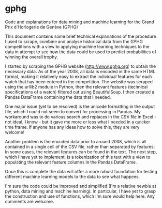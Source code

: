 # gphg
Code and explanations for data mining and machine learning for the Grand Prix d'Horlogerie de Genève (GPHG)

This document contains some brief technical explanations of the procedure I used to scrape, combine and analyse historical data from the GPHG competitions with a view to applying machine learning techniques to the data in attempt to see how the data could be used to predict probabilities of winning the overall trophy.

I started by scraping the GPHG website (http://www.gphg.org) to obtain the necessary data. As of the year 2008, all data is encoded in the same HTML format, making it relatively easy to extract the individual features for each watch that has been entered in the competition. The website was scraped using the urllib2 module in Python, then the relevant features (technical specifications of a watch) filtered out using BeautifulSoup. I then created a Pandas DataFrame containing the data that I needed.

One major issue (yet to be resolved) is the unicode formatting in the output file, which I could not seem to convert for processing in Pandas. My workaround was to do various search and replaces in the CSV file in Excel - not ideal, I know - but it gave me more or less what I needed in a quicker time frame. If anyone has any ideas how to solve this, they are very welcome!

Another problem is the encoded data prior to around 2008, which is all contained in a single cell of the CSV file, rather than separated by features. In some cases, the relevant features can be found in the text. The next step, which I have yet to implement, is a tokenization of this text with a view to populating the relevant feature columns in the Pandas DataFrame.

Once this is complete the data will offer a more robust foundation for testing different machine learning models to the data to see what happens. 

I'm sure the code could be improved and simplified (I'm a relative newbie at python, data mining and machine learning). In particular, I have yet to grasp the construction and use of functions, which I'm sure would help here. Any comments are welcome.
